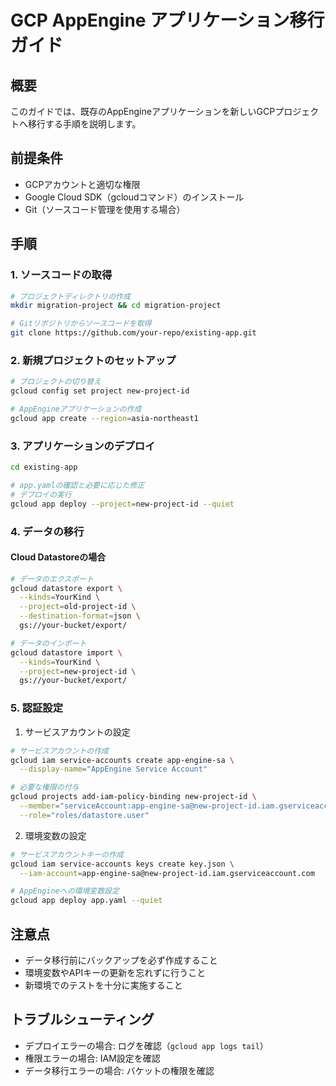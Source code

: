 # GCP AppEngine アプリケーション移行ガイド

## 概要
このガイドでは、既存のAppEngineアプリケーションを新しいGCPプロジェクトへ移行する手順を説明します。

## 前提条件
- GCPアカウントと適切な権限
- Google Cloud SDK（gcloudコマンド）のインストール
- Git（ソースコード管理を使用する場合）

## 手順

### 1. ソースコードの取得
```bash
# プロジェクトディレクトリの作成
mkdir migration-project && cd migration-project

# Gitリポジトリからソースコードを取得
git clone https://github.com/your-repo/existing-app.git
```

### 2. 新規プロジェクトのセットアップ
```bash
# プロジェクトの切り替え
gcloud config set project new-project-id

# AppEngineアプリケーションの作成
gcloud app create --region=asia-northeast1
```

### 3. アプリケーションのデプロイ
```bash
cd existing-app

# app.yamlの確認と必要に応じた修正
# デプロイの実行
gcloud app deploy --project=new-project-id --quiet
```

### 4. データの移行
#### Cloud Datastoreの場合
```bash
# データのエクスポート
gcloud datastore export \
  --kinds=YourKind \
  --project=old-project-id \
  --destination-format=json \
  gs://your-bucket/export/

# データのインポート
gcloud datastore import \
  --kinds=YourKind \
  --project=new-project-id \
  gs://your-bucket/export/
```

### 5. 認証設定
1. サービスアカウントの設定
```bash
# サービスアカウントの作成
gcloud iam service-accounts create app-engine-sa \
  --display-name="AppEngine Service Account"

# 必要な権限の付与
gcloud projects add-iam-policy-binding new-project-id \
  --member="serviceAccount:app-engine-sa@new-project-id.iam.gserviceaccount.com" \
  --role="roles/datastore.user"
```

2. 環境変数の設定
```bash
# サービスアカウントキーの作成
gcloud iam service-accounts keys create key.json \
  --iam-account=app-engine-sa@new-project-id.iam.gserviceaccount.com

# AppEngineへの環境変数設定
gcloud app deploy app.yaml --quiet
```

## 注意点
- データ移行前にバックアップを必ず作成すること
- 環境変数やAPIキーの更新を忘れずに行うこと
- 新環境でのテストを十分に実施すること

## トラブルシューティング
- デプロイエラーの場合: ログを確認（`gcloud app logs tail`）
- 権限エラーの場合: IAM設定を確認
- データ移行エラーの場合: バケットの権限を確認
